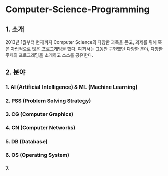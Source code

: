 # Computer-Science-Programming
## 1. 소개
2013년 1월부터 현재까지 Computer Science의 다양한 과목을 듣고, 과제를 위해 혹은 자립적으로 많은 프로그래밍을 했다. 여기서는 그동안 구현했던 다양한 분야, 다양한 주제의 프로그래밍을 소개하고 소스를 공유한다.

## 2. 분야
### 1. AI (Artificial Intelligence) & ML (Machine Learning)
### 2. PSS (Problem Solving Strategy)
### 3. CG (Computer Graphics)
### 4. CN (Computer Networks)
### 5. DB (Database)
### 6. OS (Operating System)
### 7. 
